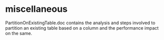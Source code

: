 # miscellaneous

PartitionOnExistingTable.doc contains the analysis and steps involved to partition an existing table based on a column and the performance impact on the same.
